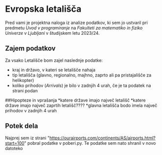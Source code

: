 # Evropska letališča
Pred vami je projektna naloga iz analize podatkov, ki sem jo ustvaril pri predmetu *Uvod v programiranje* na *Fakulteti za matematiko in fiziko Univerze v Ljubljani* v študijskem letu 2023/24.

## Zajem podatkov
Za vsako Letališče bom zajel naslednje podatke: 
* kraj in državo, v kateri se letališče nahaja
* tip letališča (glavno, regionalno, majhno, zaprto ali pa pristajališče za helikopter)
* koliko prihodov (*Arrivals*) je bilo v zadnjih 4 urah, če je ta podatek na strani podan

##Hipopteze in vprašanja
*katere države imajo največ letališč
*katere države imajo največ zaprtih letališč????
*glavna letališča bodo imela največ prihodov v zadnjih 4 urah

## Potek dela
Najprej sem iz strani "https://ourairports.com/continents/AS/airports.html?start=100" pobral podatke v poberi.py. Te podatke sem nato shranil v novo datoteko
